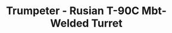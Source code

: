 ---
layout: product
title: "Trumpeter - Rusian T-90C Mbt-Welded Turret"
price: "6300" 
desc: "N/A"
img_path: "/assets/img/TRU05563.webp"
brand: "N/A"
available: false
special_offer: false
new: false
soon: false
cat: "010000"
subcat: "013400"
subsubcat: "0N/A"
sifra: "TRU05563"
popular: false
spec: false
---